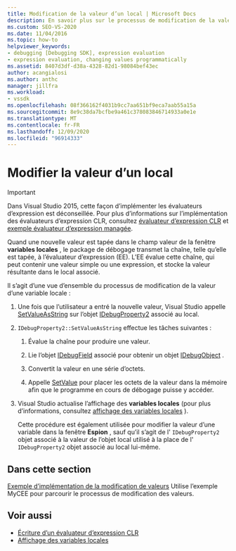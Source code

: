 ```yaml
---
title: Modification de la valeur d’un local | Microsoft Docs
description: En savoir plus sur le processus de modification de la valeur d’une variable locale quand une nouvelle valeur est tapée dans le champ valeur de la fenêtre variables locales.
ms.custom: SEO-VS-2020
ms.date: 11/04/2016
ms.topic: how-to
helpviewer_keywords:
- debugging [Debugging SDK], expression evaluation
- expression evaluation, changing values programmatically
ms.assetid: 8407d3df-d38a-4328-82d1-98084bef43ec
author: acangialosi
ms.author: anthc
manager: jillfra
ms.workload:
- vssdk
ms.openlocfilehash: 08f366162f4031b9cc7aa651bf9eca7aab55a15a
ms.sourcegitcommit: 8e9c38da7bcfbe9a461c378083846714933a0e1e
ms.translationtype: MT
ms.contentlocale: fr-FR
ms.lasthandoff: 12/09/2020
ms.locfileid: "96914333"
---
```

# <a name="change-the-value-of-a-local"></a>Modifier la valeur d’un local
> [!IMPORTANT]
> Dans Visual Studio 2015, cette façon d’implémenter les évaluateurs d’expression est déconseillée. Pour plus d’informations sur l’implémentation des évaluateurs d’expression CLR, consultez [évaluateur d’expression CLR](https://github.com/Microsoft/ConcordExtensibilitySamples/wiki/CLR-Expression-Evaluators) et [exemple évaluateur d’expression managée](https://github.com/Microsoft/ConcordExtensibilitySamples/wiki/Managed-Expression-Evaluator-Sample).

 Quand une nouvelle valeur est tapée dans le champ valeur de la fenêtre **variables locales** , le package de débogage transmet la chaîne, telle qu’elle est tapée, à l’évaluateur d’expression (EE). L’EE évalue cette chaîne, qui peut contenir une valeur simple ou une expression, et stocke la valeur résultante dans le local associé.

 Il s’agit d’une vue d’ensemble du processus de modification de la valeur d’une variable locale :

1. Une fois que l’utilisateur a entré la nouvelle valeur, Visual Studio appelle [SetValueAsString](../../extensibility/debugger/reference/idebugproperty2-setvalueasstring.md) sur l’objet [IDebugProperty2](../../extensibility/debugger/reference/idebugproperty2.md) associé au local.

2. `IDebugProperty2::SetValueAsString` effectue les tâches suivantes :

   1. Évalue la chaîne pour produire une valeur.

   2. Lie l’objet [IDebugField](../../extensibility/debugger/reference/idebugfield.md) associé pour obtenir un objet [IDebugObject](../../extensibility/debugger/reference/idebugobject.md) .

   3. Convertit la valeur en une série d’octets.

   4. Appelle [SetValue](../../extensibility/debugger/reference/idebugobject-setvalue.md) pour placer les octets de la valeur dans la mémoire afin que le programme en cours de débogage puisse y accéder.

3. Visual Studio actualise l’affichage des **variables locales** (pour plus d’informations, consultez [affichage des variables locales](../../extensibility/debugger/displaying-locals.md) ).

   Cette procédure est également utilisée pour modifier la valeur d’une variable dans la fenêtre **Espion** , sauf qu’il s’agit de l' `IDebugProperty2` objet associé à la valeur de l’objet local utilisé à la place de l' `IDebugProperty2` objet associé au local lui-même.

## <a name="in-this-section"></a>Dans cette section
 [Exemple d’implémentation de la modification de valeurs](../../extensibility/debugger/sample-implementation-of-changing-values.md) Utilise l’exemple MyCEE pour parcourir le processus de modification des valeurs.

## <a name="see-also"></a>Voir aussi
- [Écriture d’un évaluateur d’expression CLR](../../extensibility/debugger/writing-a-common-language-runtime-expression-evaluator.md)
- [Affichage des variables locales](../../extensibility/debugger/displaying-locals.md)

